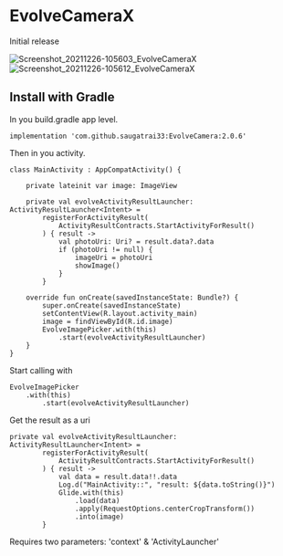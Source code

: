 # EvolveCameraX
Initial release

![Screenshot_20211226-105603_EvolveCameraX](https://user-images.githubusercontent.com/22369188/147399535-0da7cf8d-9f9c-47f9-9392-4021f6ae33e8.jpg)
![Screenshot_20211226-105612_EvolveCameraX](https://user-images.githubusercontent.com/22369188/147399537-e0bd8455-3dfb-4bd3-8624-eb9fa4333071.jpg)


## Install with Gradle
  
In you build.gradle app level.
```
implementation 'com.github.saugatrai33:EvolveCamera:2.0.6'
```
  
Then in you activity.
```
class MainActivity : AppCompatActivity() {

    private lateinit var image: ImageView

    private val evolveActivityResultLauncher: ActivityResultLauncher<Intent> =
        registerForActivityResult(
            ActivityResultContracts.StartActivityForResult()
        ) { result ->
            val photoUri: Uri? = result.data?.data
            if (photoUri != null) {
                imageUri = photoUri
                showImage()
            }
        }

    override fun onCreate(savedInstanceState: Bundle?) {
        super.onCreate(savedInstanceState)
        setContentView(R.layout.activity_main)
        image = findViewById(R.id.image)
        EvolveImagePicker.with(this)
            .start(evolveActivityResultLauncher)
    }
}
```

Start calling with 
```
EvolveImagePicker
	.with(this)
        .start(evolveActivityResultLauncher)
```

Get the result as a uri 
```
private val evolveActivityResultLauncher: ActivityResultLauncher<Intent> =
        registerForActivityResult(
            ActivityResultContracts.StartActivityForResult()
        ) { result ->
            val data = result.data!!.data
            Log.d("MainActivity::", "result: ${data.toString()}")
            Glide.with(this)
                .load(data)
                .apply(RequestOptions.centerCropTransform())
                .into(image)
        }
```

Requires two parameters: 'context' & 'ActivityLauncher'
  
